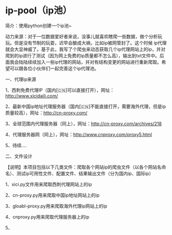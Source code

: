 # ip-pool（ip池）

简介：使用python创建一个ip池~

动力来源：对于一位数据爱好者来说，没事儿就喜欢瞎爬一些数据，做个分析玩玩。但是没有节制的玩耍，迟早会酿成大祸，比如ip被网管封了。这个时候
ip代理就会大显神威了。基于此，我写了个爬虫来动态获取几个ip代理网站上的ip，并对爬到的ip进行了测试（因为网上免费的ip质量都不怎么高），输出到txt文件中。后面我会陆陆续续加入一些ip代理的网站，并对有结构变更的网站进行重新爬取。希望可以跟各位小伙伴们一起完善这个ip代理池。

一、代理ip来源

1、西刺免费代理IP（国内[🇨🇳]可以直接打开），网址：http://www.xicidaili.com/

2、最新中国ip地址代理服务器（国内[🇨🇳]不能直接打开，需要海外代理，但是ip质量较高），网址：http://cn-proxy.com/

3、全球范围内代理服务器（同上），网址：http://cn-proxy.com/archives/218

4、代理服务器网（同上），网址：http://www.cnproxy.com/proxy5.html

5、待续....

二、文件设计

【说明】本项目包括以下几类文件：爬取各个网站ip的爬虫文件（以各个网站名命名）、测试ip可用性文件、配置文件、结果输出文件（分为国内ip、国际ip）

1、xici.py文件用来爬取西刺代理网站上的ip

2、cn-proxy.py用来爬取中国ip地址网站上的ip

3、gloabl-proxy.py用来爬取海外代理ip网站上的ip

4、cnproxy.py用来爬取代理服务器上的ip

5、